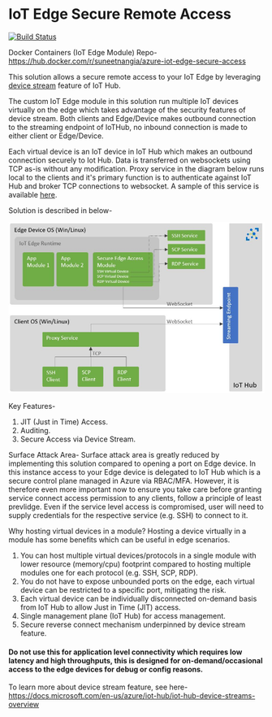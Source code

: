 # IoT Edge Secure Remote Access 
[![Build Status](https://dev.azure.com/suneetnangia/IotEdgeAccess/_apis/build/status/Multi-stage%20Build%20%26%20Release%20Stable%20Branch?branchName=stable)](https://dev.azure.com/suneetnangia/IotEdgeAccess/_build/latest?definitionId=15&branchName=stable)

Docker Containers (IoT Edge Module) Repo-
https://hub.docker.com/r/suneetnangia/azure-iot-edge-secure-access

This solution allows a secure remote access to your IoT Edge by leveraging [device stream](https://docs.microsoft.com/en-us/azure/iot-hub/iot-hub-device-streams-overview) feature of IoT Hub. 

The custom IoT Edge module in this solution run multiple IoT devices virtually on the edge which takes advantage of the security features of device stream. Both clients and Edge/Device makes outbound connection to the streaming endpoint of IoTHub, no inbound connection is made to either client or Edge/Device. 

Each virtual device is an IoT device in IoT Hub which makes an outbound connection securely to Iot Hub. Data is transferred on websockets using TCP as-is without any modification. Proxy service in the diagram below runs local to the clients and it's primary function is to authenticate against IoT Hub and broker TCP connections to websocket. A sample of this service is available [here](https://github.com/Azure-Samples/azure-iot-samples-csharp).

Solution is described in below-

![solution design](./Architecture/EdgeAccess.JPG)

Key Features-
1. JIT (Just in Time) Access.
2. Auditing.
3. Secure Access via Device Stream.

Surface Attack Area-
Surface attack area is greatly reduced by implementing this solution compared to opening a port on Edge device. In this instance access to your Edge device is delegated to IoT Hub which is a secure control plane managed in Azure via RBAC/MFA.
However, it is therefore even more important now to ensure you take care before granting service connect access permission to any clients, follow a principle of least prevlidge. Even if the service level access is compromised, user will need to supply credentials for the respective service (e.g. SSH) to connect to it.

Why hosting virtual devices in a module?
Hosting a device virtually in a module has some benefits which can be useful in edge scenarios.

1. You can host multiple virtual devices/protocols in a single module with lower resource (memory/cpu) footprint compared to hosting multiple modules one for each protocol (e.g. SSH, SCP, RDP).
2. You do not have to expose unbounded ports on the edge, each virtual device can be restricted to a specific port, mitigating the risk.
3. Each virtual device can be individually disconnected on-demand basis from IoT Hub to allow Just in Time (JIT) access.
4. Single management plane (IoT Hub) for access management.
5. Secure reverse connect mechanism underpinned by device stream feature.

#### Do not use this for application level connectivity which requires low latency and high throughputs, this is designed for on-demand/occasional access to the edge devices for debug or config reasons.

To learn more about device stream feature, see here-
https://docs.microsoft.com/en-us/azure/iot-hub/iot-hub-device-streams-overview
